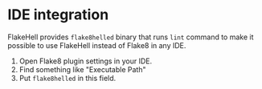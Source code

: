 # IDE integration

FlakeHell provides `flake8helled` binary that runs `lint` command to make it possible to use FlakeHell instead of Flake8 in any IDE.

1. Open Flake8 plugin settings in your IDE.
1. Find something like "Executable Path"
1. Put `flake8helled` in this field.
